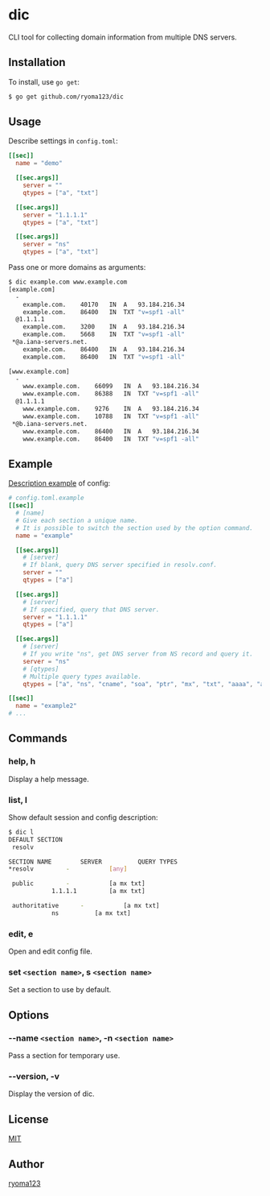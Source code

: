 # dic

CLI tool for collecting domain information from multiple DNS servers.

## Installation

To install, use `go get`:

```sh
$ go get github.com/ryoma123/dic
```

## Usage

Describe settings in `config.toml`:

```toml
[[sec]]
  name = "demo"

  [[sec.args]]
    server = ""
    qtypes = ["a", "txt"]

  [[sec.args]]
    server = "1.1.1.1"
    qtypes = ["a", "txt"]

  [[sec.args]]
    server = "ns"
    qtypes = ["a", "txt"]
```

Pass one or more domains as arguments:

```sh
$ dic example.com www.example.com
[example.com]
  -
    example.com.	40170	IN	A	93.184.216.34
    example.com.	86400	IN	TXT	"v=spf1 -all"
  @1.1.1.1
    example.com.	3200	IN	A	93.184.216.34
    example.com.	5668	IN	TXT	"v=spf1 -all"
 *@a.iana-servers.net.
    example.com.	86400	IN	A	93.184.216.34
    example.com.	86400	IN	TXT	"v=spf1 -all"

[www.example.com]
  -
    www.example.com.	66099	IN	A	93.184.216.34
    www.example.com.	86388	IN	TXT	"v=spf1 -all"
  @1.1.1.1
    www.example.com.	9276	IN	A	93.184.216.34
    www.example.com.	10788	IN	TXT	"v=spf1 -all"
 *@b.iana-servers.net.
    www.example.com.	86400	IN	A	93.184.216.34
    www.example.com.	86400	IN	TXT	"v=spf1 -all"
```

## Example

[Description example](https://github.com/ryoma123/dic/blob/master/config.toml.example) of config:

```toml
# config.toml.example
[[sec]]
  # [name]
  # Give each section a unique name.
  # It is possible to switch the section used by the option command.
  name = "example"

  [[sec.args]]
    # [server]
    # If blank, query DNS server specified in resolv.conf.
    server = ""
    qtypes = ["a"]

  [[sec.args]]
    # [server]
    # If specified, query that DNS server.
    server = "1.1.1.1"
    qtypes = ["a"]

  [[sec.args]]
    # [server]
    # If you write "ns", get DNS server from NS record and query it.
    server = "ns"
    # [qtypes]
    # Multiple query types available.
    qtypes = ["a", "ns", "cname", "soa", "ptr", "mx", "txt", "aaaa", "any"]

[[sec]]
  name = "example2"
# ...
```

## Commands

### help, h

Display a help message.

### list, l

Show default session and config description:

```sh
$ dic l
DEFAULT SECTION
 resolv

SECTION NAME		SERVER			QUERY TYPES
*resolv			-			[any]

 public			-			[a mx txt]
			1.1.1.1			[a mx txt]

 authoritative		-			[a mx txt]
			ns			[a mx txt]
```

### edit, e

Open and edit config file.

### set `<section name>`, s `<section name>`

Set a section to use by default.

## Options

### --name `<section name>`, -n `<section name>`

Pass a section for temporary use.

### --version, -v

Display the version of dic.

## License

[MIT](https://github.com/ryoma123/dic/blob/master/LICENSE)

## Author

[ryoma123](https://github.com/ryoma123)
